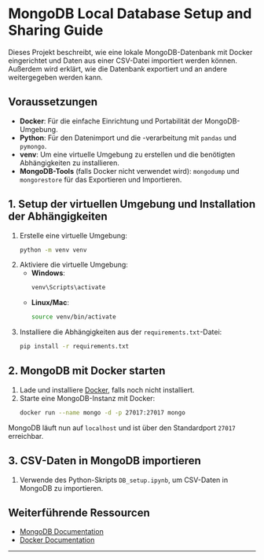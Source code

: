 # MongoDB Local Database Setup and Sharing Guide

Dieses Projekt beschreibt, wie eine lokale MongoDB-Datenbank mit Docker eingerichtet und Daten aus einer CSV-Datei importiert werden können. Außerdem wird erklärt, wie die Datenbank exportiert und an andere weitergegeben werden kann.

## Voraussetzungen
- **Docker**: Für die einfache Einrichtung und Portabilität der MongoDB-Umgebung.
- **Python**: Für den Datenimport und die -verarbeitung mit `pandas` und `pymongo`.
- **venv**: Um eine virtuelle Umgebung zu erstellen und die benötigten Abhängigkeiten zu installieren.
- **MongoDB-Tools** (falls Docker nicht verwendet wird): `mongodump` und `mongorestore` für das Exportieren und Importieren.

## 1. Setup der virtuellen Umgebung und Installation der Abhängigkeiten

1. Erstelle eine virtuelle Umgebung:
    ```bash
    python -m venv venv
    ```
2. Aktiviere die virtuelle Umgebung:
    - **Windows**:
      ```bash
      venv\Scripts\activate
      ```
    - **Linux/Mac**:
      ```bash
      source venv/bin/activate
      ```
3. Installiere die Abhängigkeiten aus der `requirements.txt`-Datei:
    ```bash
    pip install -r requirements.txt
    ```

## 2. MongoDB mit Docker starten
1. Lade und installiere [Docker](https://www.docker.com/get-started), falls noch nicht installiert.
2. Starte eine MongoDB-Instanz mit Docker:
    ```bash
    docker run --name mongo -d -p 27017:27017 mongo
    ```

MongoDB läuft nun auf `localhost` und ist über den Standardport `27017` erreichbar.

## 3. CSV-Daten in MongoDB importieren

1. Verwende des Python-Skripts `DB_setup.ipynb`, um CSV-Daten in MongoDB zu importieren.

## Weiterführende Ressourcen
- [MongoDB Documentation](https://docs.mongodb.com/)
- [Docker Documentation](https://docs.docker.com/)

---